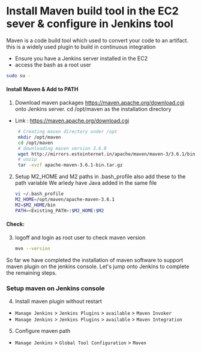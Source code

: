 #  Install Maven build tool in the EC2 sever & configure in Jenkins tool 
Maven is a code build tool which used to convert your code to an artifact. this is a widely used plugin to build in continuous integration

- Ensure you have a Jenkins server installed in the EC2 
- access the bash as a root user 
```sh
sudo su -
```

#### Install Maven & Add to PATH
1. Download maven packages https://maven.apache.org/download.cgi onto Jenkins server. 
cd /opt/maven as the installation directory
 - Link : https://maven.apache.org/download.cgi
    ```sh
     # Creating maven directory under /opt
     mkdir /opt/maven
     cd /opt/maven
     # downloading maven version 3.6.0
     wget http://mirrors.estointernet.in/apache/maven/maven-3/3.6.1/binaries/apache-maven-3.6.1-bin.tar.gz
     # unzip
     tar -xvzf apache-maven-3.6.1-bin.tar.gz
     ```
	
2. Setup M2_HOME and M2 paths in .bash_profile also add these to the path variable
We arledy have Java added in the same file
   ```sh
   vi ~/.bash_profile
   M2_HOME=/opt/maven/apache-maven-3.6.1
   M2=$M2_HOME/bin
   PATH=<Existing_PATH>:$M2_HOME:$M2
   ```
#### Check: 
3. logoff and login as root user to check maven version
  
    ```sh
    mvn --version
    ```
So far we have completed the installation of maven software to support maven plugin on the jenkins console. Let's jump onto Jenkins to complete the remaining steps. 

### Setup maven on Jenkins console
4. Install maven plugin without restart  
  - `Manage Jenkins` > `Jenkins Plugins` > `available` > `Maven Invoker`
  - `Manage Jenkins` > `Jenkins Plugins` > `available` > `Maven Integration`

5. Configure maven path
  - `Manage Jenkins` > `Global Tool Configuration` > `Maven`

